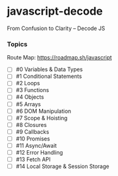 # javascript-decode

From Confusion to Clarity – Decode JS

### Topics

Route Map: https://roadmap.sh/javascript

- [ ] #0 Variables & Data Types
- [ ] #1 Conditional Statements
- [ ] #2 Loops
- [ ] #3 Functions
- [ ] #4 Objects
- [ ] #5 Arrays
- [ ] #6 DOM Manipulation
- [ ] #7 Scope & Hoisting
- [ ] #8 Closures
- [ ] #9 Callbacks
- [ ] #10 Promises
- [ ] #11 Async/Await
- [ ] #12 Error Handling
- [ ] #13 Fetch API
- [ ] #14 Local Storage & Session Storage
